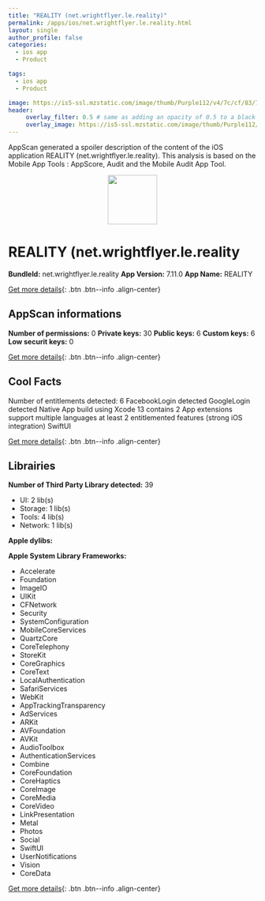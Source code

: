 ```yaml
---
title: "REALITY (net.wrightflyer.le.reality)"
permalink: /apps/ios/net.wrightflyer.le.reality.html
layout: single
author_profile: false
categories: 
  - ios app 
  - Product 

tags: 
  - ios app 
  - Product 

image: https://is5-ssl.mzstatic.com/image/thumb/Purple112/v4/7c/cf/83/7ccf8332-6656-1d96-f8db-b9b17de2a674/AppIcon-0-1x_U007emarketing-0-10-0-85-220.png/512x512bb.jpg
header: 
     overlay_filter: 0.5 # same as adding an opacity of 0.5 to a black background
     overlay_image: https://is5-ssl.mzstatic.com/image/thumb/Purple112/v4/7c/cf/83/7ccf8332-6656-1d96-f8db-b9b17de2a674/AppIcon-0-1x_U007emarketing-0-10-0-85-220.png/512x512bb.jpg
---
```

AppScan generated a spoiler description of the content of the iOS application REALITY (net.wrightflyer.le.reality). This analysis is based on the Mobile App Tools : AppScore, Audit and the Mobile Audit App Tool.

  
  
<div style="text-align: center;"><img src="https://is5-ssl.mzstatic.com/image/thumb/Purple112/v4/7c/cf/83/7ccf8332-6656-1d96-f8db-b9b17de2a674/AppIcon-0-1x_U007emarketing-0-10-0-85-220.png/512x512bb.jpg" width="100" height="100"></div>  
  
# REALITY (net.wrightflyer.le.reality

**BundleId:** net.wrightflyer.le.reality
**App Version:** 7.11.0
**App Name:** REALITY


[Get more details](/pricing.html){: .btn .btn--info .align-center}  
  
## AppScan informations 

**Number of permissions:** 0
**Private keys:** 30
**Public keys:** 6
**Custom keys:** 6
**Low securit keys:** 0
  
[Get more details](/pricing.html){: .btn .btn--info .align-center}

## Cool Facts

Number of entitlements detected: 6
FacebookLogin detected
GoogleLogin detected
Native App
build using Xcode 13
contains 2 App extensions
support multiple languages
at least 2 entitlemented features (strong iOS integration)
SwiftUI
  
[Get more details](/pricing.html){: .btn .btn--info .align-center}

## Librairies 
**Number of Third Party Library detected:** 39
- UI: 2 lib(s)
- Storage: 1 lib(s)
- Tools: 4 lib(s)
- Network: 1 lib(s)

**Apple dylibs:**


**Apple System Library Frameworks:**
- Accelerate
- Foundation
- ImageIO
- UIKit
- CFNetwork
- Security
- SystemConfiguration
- MobileCoreServices
- QuartzCore
- CoreTelephony
- StoreKit
- CoreGraphics
- CoreText
- LocalAuthentication
- SafariServices
- WebKit
- AppTrackingTransparency
- AdServices
- ARKit
- AVFoundation
- AVKit
- AudioToolbox
- AuthenticationServices
- Combine
- CoreFoundation
- CoreHaptics
- CoreImage
- CoreMedia
- CoreVideo
- LinkPresentation
- Metal
- Photos
- Social
- SwiftUI
- UserNotifications
- Vision
- CoreData


  
[Get more details](/pricing.html){: .btn .btn--info .align-center}

